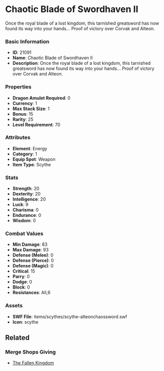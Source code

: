 # Chaotic Blade of Swordhaven II

Once the royal blade of a lost kingdom, this tarnished greatsword has now found its way into your hands... Proof of victory over Corvak and Alteon.

### Basic Information

- **ID**: 21091
- **Name**: Chaotic Blade of Swordhaven II
- **Description**: Once the royal blade of a lost kingdom, this tarnished greatsword has now found its way into your hands... Proof of victory over Corvak and Alteon.

### Properties

- **Dragon Amulet Required**: 0
- **Currency**: 1
- **Max Stack Size**: 1
- **Bonus**: 15
- **Rarity**: 25
- **Level Requirement**: 70

### Attributes

- **Element**: Energy
- **Category**: 1
- **Equip Spot**: Weapon
- **Item Type**: Scythe

### Stats

- **Strength**: 20
- **Dexterity**: 20
- **Intelligence**: 20
- **Luck**: 9
- **Charisma**: 0
- **Endurance**: 0
- **Wisdom**: 0

### Combat Values

- **Min Damage**: 83
- **Max Damage**: 93
- **Defense (Melee)**: 0
- **Defense (Pierce)**: 0
- **Defense (Magic)**: 0
- **Critical**: 15
- **Parry**: 0
- **Dodge**: 0
- **Block**: 0
- **Resistances**: All,6

### Assets

- **SWF File**: items/scythes/scythe-alteonchaossword.swf
- **Icon**: scythe

## Related

### Merge Shops Giving

- [The Fallen Kingdom](../merge-shops/373-the-fallen-kingdom.md)

